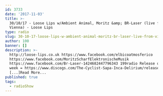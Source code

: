 ```yaml
---
id: 3733
date: '2017-11-03'
title: >-
  30/10/17 - Loose Lips w/Ambient Animal, Moritz &amp; BR-Laser (live from
  Vienna) - Loose Lips
type: radio
slug: 30-10-17-loose-lips-w-ambient-animal-moritz-br-laser-live-from-vienna
author: 100
banner: []
description: >-
  http://loose-lips.co.uk https://www.facebook.com/elbicoatmosferico
  https://www.facebook.com/MoritzScharfElektronischeMusik
  https://www.facebook.com/Br-Laser-1424682447796343 199radio Release of the
  week = https://www.discogs.com/The-Cyclist-Sapa-Inca-Delirium/release/11061266
  [...]Read More...
published: true
tags:
  - radioShow
---
```

